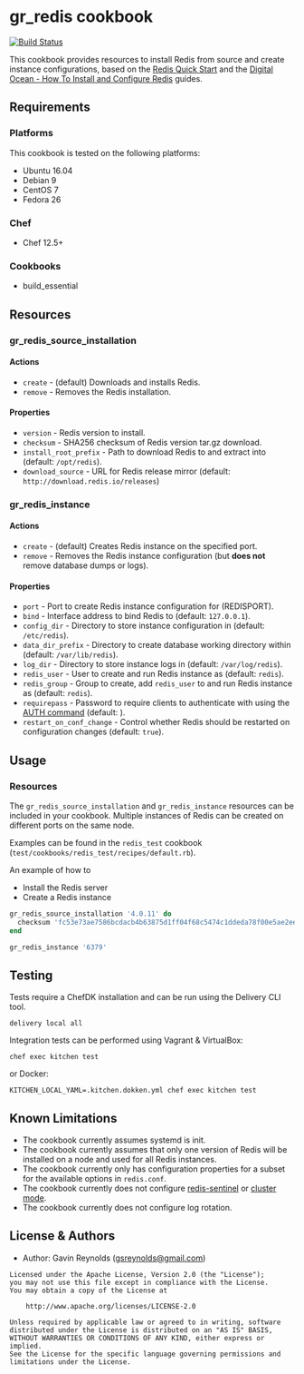 # gr_redis cookbook

[![Build Status](https://travis-ci.org/gsreynolds/gr_redis.svg?branch=master)](https://travis-ci.org/gsreynolds/gr_redis)

This cookbook provides resources to install Redis from source and create instance configurations, based on the [Redis Quick Start](https://redis.io/topics/quickstart) and the [Digital Ocean - How To Install and Configure Redis](https://www.digitalocean.com/community/tutorials/how-to-install-and-configure-redis-on-ubuntu-16-04) guides.

## Requirements

### Platforms

This cookbook is tested on the following platforms:
- Ubuntu 16.04
- Debian 9
- CentOS 7
- Fedora 26

### Chef

- Chef 12.5+

### Cookbooks

- build_essential

## Resources

### gr_redis_source_installation

#### Actions

- `create` - (default) Downloads and installs Redis.
- `remove` - Removes the Redis installation.

#### Properties

- `version` - Redis version to install.
- `checksum` - SHA256 checksum of Redis version tar.gz download.
- `install_root_prefix` - Path to download Redis to and extract into (default: `/opt/redis`).
- `download_source` - URL for Redis release mirror (default: `http://download.redis.io/releases`)

### gr_redis_instance

#### Actions

- `create` - (default) Creates Redis instance on the specified port.
- `remove` - Removes the Redis instance configuration (but **does not** remove database dumps or logs).

#### Properties

- `port` - Port to create Redis instance configuration for (REDISPORT).
- `bind` - Interface address to bind Redis to (default: `127.0.0.1`).
- `config_dir` - Directory to store instance configuration in (default: `/etc/redis`).
- `data_dir_prefix` - Directory to create database working directory within (default: `/var/lib/redis`).
- `log_dir` - Directory to store instance logs in (default: `/var/log/redis`).
- `redis_user` - User to create and run Redis instance as (default: `redis`).
- `redis_group` - Group to create, add `redis_user` to and run Redis instance as (default: `redis`).
- `requirepass` - Password to require clients to authenticate with using the [AUTH command](https://redis.io/commands/auth) (default: ).
- `restart_on_conf_change` - Control whether Redis should be restarted on configuration changes (default: `true`).

## Usage

### Resources

The `gr_redis_source_installation` and `gr_redis_instance` resources can be included in your cookbook. Multiple instances of Redis can be created on different ports on the same node.

Examples can be found in the `redis_test` cookbook (`test/cookbooks/redis_test/recipes/default.rb`).

An example of how to

- Install the Redis server
- Create a Redis instance

```ruby
gr_redis_source_installation '4.0.11' do
  checksum 'fc53e73ae7586bcdacb4b63875d1ff04f68c5474c1ddeda78f00e5ae2eed1bbb'
end

gr_redis_instance '6379'
```

## Testing

Tests require a ChefDK installation and can be run using the Delivery CLI tool.

```shell
delivery local all
```
Integration tests can be performed using Vagrant & VirtualBox:
```shell
chef exec kitchen test
```
or Docker:
```shell
KITCHEN_LOCAL_YAML=.kitchen.dokken.yml chef exec kitchen test
```

## Known Limitations
- The cookbook currently assumes systemd is init.
- The cookbook currently assumes that only one version of Redis will be installed on a node and used for all Redis instances.
- The cookbook currently only has configuration properties for a subset for the available options in `redis.conf`.
- The cookbook currently does not configure [redis-sentinel](https://redis.io/topics/sentinel) or [cluster mode](https://redis.io/topics/cluster-tutorial).
- The cookbook currently does not configure log rotation.

## License & Authors

- Author: Gavin Reynolds (<gsreynolds@gmail.com>)

```text
Licensed under the Apache License, Version 2.0 (the "License");
you may not use this file except in compliance with the License.
You may obtain a copy of the License at

    http://www.apache.org/licenses/LICENSE-2.0

Unless required by applicable law or agreed to in writing, software
distributed under the License is distributed on an "AS IS" BASIS,
WITHOUT WARRANTIES OR CONDITIONS OF ANY KIND, either express or implied.
See the License for the specific language governing permissions and
limitations under the License.
```
